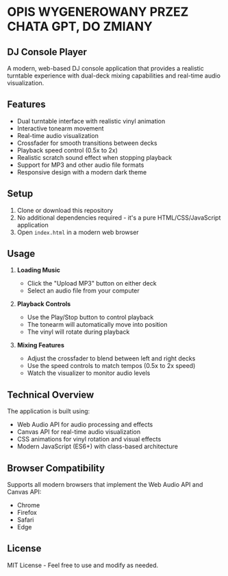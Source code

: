 # OPIS WYGENEROWANY PRZEZ CHATA GPT, DO ZMIANY


## DJ Console Player

A modern, web-based DJ console application that provides a realistic turntable experience with dual-deck mixing capabilities and real-time audio visualization.

## Features

- Dual turntable interface with realistic vinyl animation
- Interactive tonearm movement
- Real-time audio visualization
- Crossfader for smooth transitions between decks
- Playback speed control (0.5x to 2x)
- Realistic scratch sound effect when stopping playback
- Support for MP3 and other audio file formats
- Responsive design with a modern dark theme

## Setup

1. Clone or download this repository
2. No additional dependencies required - it's a pure HTML/CSS/JavaScript application
3. Open `index.html` in a modern web browser

## Usage

1. **Loading Music**
   - Click the "Upload MP3" button on either deck
   - Select an audio file from your computer

2. **Playback Controls**
   - Use the Play/Stop button to control playback
   - The tonearm will automatically move into position
   - The vinyl will rotate during playback

3. **Mixing Features**
   - Adjust the crossfader to blend between left and right decks
   - Use the speed controls to match tempos (0.5x to 2x speed)
   - Watch the visualizer to monitor audio levels

## Technical Overview

The application is built using:
- Web Audio API for audio processing and effects
- Canvas API for real-time audio visualization
- CSS animations for vinyl rotation and visual effects
- Modern JavaScript (ES6+) with class-based architecture

## Browser Compatibility

Supports all modern browsers that implement the Web Audio API and Canvas API:
- Chrome
- Firefox
- Safari
- Edge

## License

MIT License - Feel free to use and modify as needed.